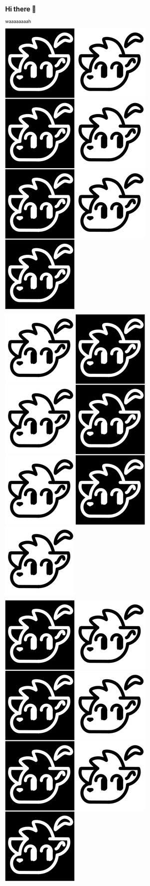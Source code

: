 ## Hi there 👋

waaaaaaaah

![SVG Image](scrunchesvgwhitewithbg.svg)
![SVG Image](scrunchesvgwithbg.svg)
![SVG Image](scrunchesvgwhitewithbg.svg)
![SVG Image](scrunchesvgwithbg.svg)
![SVG Image](scrunchesvgwhitewithbg.svg)
![SVG Image](scrunchesvgwithbg.svg)
![SVG Image](scrunchesvgwhitewithbg.svg)

![SVG Image](scrunchesvgwithbg.svg)
![SVG Image](scrunchesvgwhitewithbg.svg)
![SVG Image](scrunchesvgwithbg.svg)
![SVG Image](scrunchesvgwhitewithbg.svg)
![SVG Image](scrunchesvgwithbg.svg)
![SVG Image](scrunchesvgwhitewithbg.svg)
![SVG Image](scrunchesvgwithbg.svg)

![SVG Image](scrunchesvgwhitewithbg.svg)
![SVG Image](scrunchesvgwithbg.svg)
![SVG Image](scrunchesvgwhitewithbg.svg)
![SVG Image](scrunchesvgwithbg.svg)
![SVG Image](scrunchesvgwhitewithbg.svg)
![SVG Image](scrunchesvgwithbg.svg)
![SVG Image](scrunchesvgwhitewithbg.svg)
<!--
**MrBStones/MrBStones** is a ✨ _special_ ✨ repository because its `README.md` (this file) appears on your GitHub profile.

Here are some ideas to get you started:

- 🔭 I’m currently working on ...
- 🌱 I’m currently learning ...
- 👯 I’m looking to collaborate on ...
- 🤔 I’m looking for help with ...
- 💬 Ask me about ...
- 📫 How to reach me: ...
- 😄 Pronouns: ...
- ⚡ Fun fact: ...
-->
